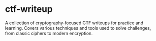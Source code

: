 # ctf-writeup
A collection of cryptography-focused CTF writeups for practice and learning. Covers various techniques and tools used to solve challenges, from classic ciphers to modern encryption.
